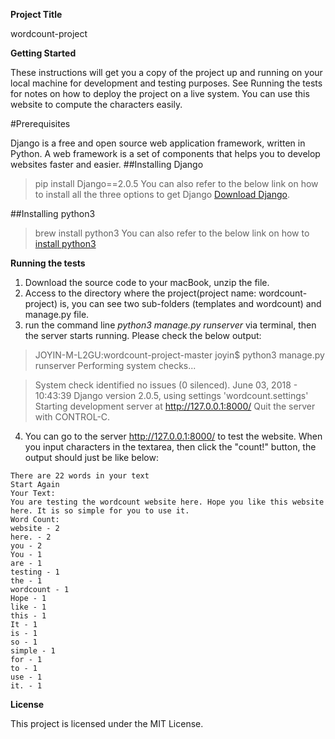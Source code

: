 **Project Title**

wordcount-project

**Getting Started**

These instructions will get you a copy of the project up and running on your local machine for development and testing purposes. See Running the tests for notes on how to deploy the project on a live system.
You can use this website to compute the characters easily.

#Prerequisites

Django is a free and open source web application framework, written in Python. A web framework is a set of components that helps you to develop websites faster and easier.
##Installing Django
> pip install Django==2.0.5
You can also refer to the below link on how to install all the three options to get Django [Download Django](https://www.djangoproject.com/download/).

##Installing python3
> brew install python3
You can also refer to the below link on how to [install python3](http://programwithus.com/learn-to-code/install-python3-mac/)

**Running the tests**
1. Download the source code to your macBook, unzip the file.
2. Access to the directory where the project(project name: wordcount-project) is, you can see two sub-folders (templates and wordcount) and manage.py file.
3. run the command line *python3 manage.py runserver* via terminal, then the server starts running. Please check the below output:

> JOYIN-M-L2GU:wordcount-project-master joyin$ python3 manage.py runserver
> Performing system checks...

> System check identified no issues (0 silenced).
> June 03, 2018 - 10:43:39
> Django version 2.0.5, using settings 'wordcount.settings'
> Starting development server at http://127.0.0.1:8000/
> Quit the server with CONTROL-C.
4. You can go to the server http://127.0.0.1:8000/ to test the website. When you input characters in the textarea, then click the "count!" button, the output should just be like below:

```
There are 22 words in your text
Start Again
Your Text:
You are testing the wordcount website here. Hope you like this website here. It is so simple for you to use it.
Word Count:
website - 2 
here. - 2 
you - 2 
You - 1 
are - 1 
testing - 1 
the - 1 
wordcount - 1 
Hope - 1 
like - 1 
this - 1 
It - 1 
is - 1 
so - 1 
simple - 1 
for - 1 
to - 1 
use - 1 
it. - 1 
```
**License**

This project is licensed under the MIT License.
